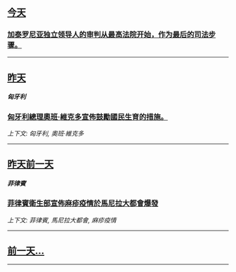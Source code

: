 

## [今天](/news/2019/02/12/index.md)

##### 
### [加泰罗尼亚独立领导人的审判从最高法院开始，作为最后的司法步骤。 ](/news/2019/02/12/加泰罗尼亚独立领导人的审判从最高法院开始-作为最后的司法步骤.md)
---

## [昨天](/news/2019/02/10/index.md)

##### 匈牙利
### [匈牙利總理奧班·維克多宣佈鼓勵國民生育的措施。 ](/news/2019/02/10/匈牙利總理奧班-維克多宣佈鼓勵國民生育的措施.md)
_上下文: 匈牙利, 奧班·維克多_

---

## [昨天前一天](/news/2019/02/6/index.md)

##### 菲律賓
### [菲律賓衛生部宣佈麻疹疫情於馬尼拉大都會爆發 ](/news/2019/02/6/菲律賓衛生部宣佈麻疹疫情於馬尼拉大都會爆發.md)
_上下文: 菲律賓, 馬尼拉大都會, 麻疹疫情_

---

## [前一天...](/news/2019/02/4/index.md)

---

